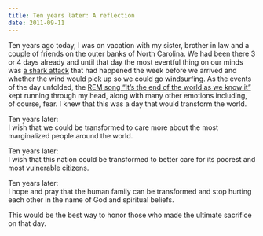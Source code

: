 ```yaml
---
title: Ten years later: A reflection
date: 2011-09-11
---
```


<p>Ten years ago today, I was on vacation with my sister, brother in law and a couple of friends on the outer banks of North Carolina. We had been there 3 or 4 days already and until that day the most eventful thing on our minds was <a href="http://www.wral.com/news/local/story/159046/">a shark attack</a> that had happened the week before we arrived and whether the wind would pick up so we could go windsurfing. As the events of the day unfolded, the <a href="http://www.lyricsfreak.com/r/rem/its+the+end+of+the+world+as+we+know+it_10240320.html">REM song &#8220;It’s the end of the world as we know it&#8221;</a> kept running through my head, along with many other emotions including, of course, fear. I knew that this was a day that would transform the world.</p>

<p>Ten years later:<br />
I wish that we could be transformed to care more about the most marginalized people around the world. </p>

<p>Ten years later:<br />
I wish that this nation could be transformed to better care for its poorest and most vulnerable citizens. </p>

<p>Ten years later:<br />
I hope and pray that the human family can be transformed and stop hurting each other in the name of God and spiritual beliefs. </p>

<p>This would be the best way to honor those who made the ultimate sacrifice on that day. </p>
